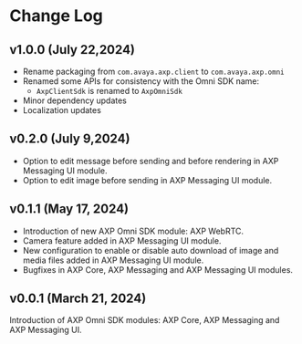 # Change Log

## v1.0.0 (July 22,2024)

- Rename packaging from `com.avaya.axp.client` to `com.avaya.axp.omni`
- Renamed some APIs for consistency with the Omni SDK name:
  - `AxpClientSdk` is renamed to `AxpOmniSdk`
- Minor dependency updates
- Localization updates

## v0.2.0 (July 9,2024)

- Option to edit message before sending and before rendering in AXP Messaging UI module.
- Option to edit image before sending in AXP Messaging UI module.

## v0.1.1 (May 17, 2024)

- Introduction of new AXP Omni SDK module: AXP WebRTC.
- Camera feature added in AXP Messaging UI module.
- New configuration to enable or disable auto download of image and media files added in AXP
  Messaging UI module.
- Bugfixes in AXP Core, AXP Messaging and AXP Messaging UI modules.

## v0.0.1 (March 21, 2024)

Introduction of AXP Omni SDK modules: AXP Core, AXP Messaging and AXP Messaging UI.
